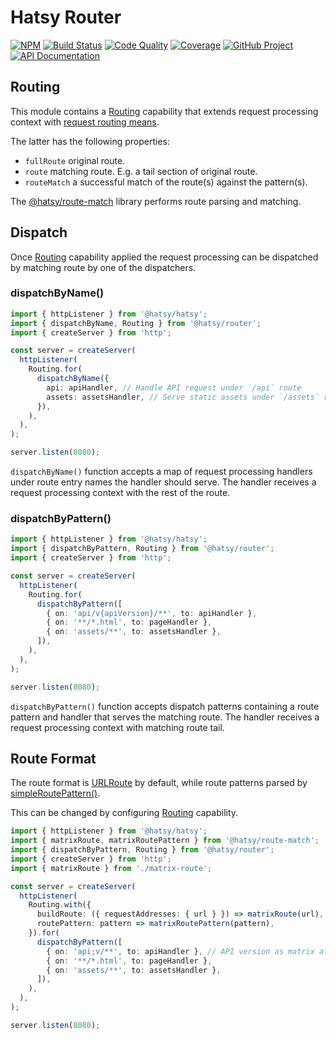 # Hatsy Router

[![NPM][npm-image]][npm-url]
[![Build Status][build-status-img]][build-status-link]
[![Code Quality][quality-img]][quality-link]
[![Coverage][coverage-img]][coverage-link]
[![GitHub Project][github-image]][github-url]
[![API Documentation][api-docs-image]][api documentation]

[npm-image]: https://img.shields.io/npm/v/@hatsy/router.svg?logo=npm
[npm-url]: https://www.npmjs.com/package/@hatsy/router
[build-status-img]: https://github.com/hatsyjs/router/workflows/Build/badge.svg
[build-status-link]: https://github.com/hatsyjs/router/actions?query=workflow:Build
[quality-img]: https://app.codacy.com/project/badge/Grade/efc90a7b4a2846afb23be5975ad5fbed
[quality-link]: https://app.codacy.com/gh/hatsyjs/router/dashboard?utm_source=gh&utm_medium=referral&utm_content=hatsyjs/router&utm_campaign=Badge_Grade
[coverage-img]: https://app.codacy.com/project/badge/Coverage/efc90a7b4a2846afb23be5975ad5fbed
[coverage-link]: https://app.codacy.com/gh/hatsyjs/router/dashboard?utm_source=gh&utm_medium=referral&utm_content=hatsyjs/router&utm_campaign=Badge_Coverage
[github-image]: https://img.shields.io/static/v1?logo=github&label=GitHub&message=project&color=informational
[github-url]: https://github.com/hatsyjs/router
[api-docs-image]: https://img.shields.io/static/v1?logo=typescript&label=API&message=docs&color=informational
[api documentation]: https://hatsyjs.github.io/router

## Routing

This module contains a [Routing] capability that extends request processing context with
[request routing means][RouterMeans].

The latter has the following properties:

- `fullRoute` original route.
- `route` matching route. E.g. a tail section of original route.
- `routeMatch` a successful match of the route(s) against the pattern(s).

The [@hatsy/route-match] library performs route parsing and matching.

[Routing]: https://hatsyjs.github.io/router/variables/Routing-1.html
[RouterMeans]: https://hatsyjs.github.io/router/interfaces/RouterMeans.html
[@hatsy/route-match]: https://www.npmjs.com/package/@hatsy/route-match

## Dispatch

Once [Routing] capability applied the request processing can be dispatched by matching route by one of the dispatchers.

### dispatchByName()

```typescript
import { httpListener } from '@hatsy/hatsy';
import { dispatchByName, Routing } from '@hatsy/router';
import { createServer } from 'http';

const server = createServer(
  httpListener(
    Routing.for(
      dispatchByName({
        api: apiHandler, // Handle API request under `/api` route
        assets: assetsHandler, // Serve static assets under `/assets` route
      }),
    ),
  ),
);

server.listen(8080);
```

`dispatchByName()` function accepts a map of request processing handlers under route entry names the handler should
serve. The handler receives a request processing context with the rest of the route.

### dispatchByPattern()

```typescript
import { httpListener } from '@hatsy/hatsy';
import { dispatchByPattern, Routing } from '@hatsy/router';
import { createServer } from 'http';

const server = createServer(
  httpListener(
    Routing.for(
      dispatchByPattern([
        { on: 'api/v{apiVersion}/**', to: apiHandler },
        { on: '**/*.html', to: pageHandler },
        { on: 'assets/**', to: assetsHandler },
      ]),
    ),
  ),
);

server.listen(8080);
```

`dispatchByPattern()` function accepts dispatch patterns containing a route pattern and handler that serves
the matching route. The handler receives a request processing context with matching route tail.

## Route Format

The route format is [URLRoute] by default, while route patterns parsed by [simpleRoutePattern()].

This can be changed by configuring [Routing] capability.

```typescript
import { httpListener } from '@hatsy/hatsy';
import { matrixRoute, matrixRoutePattern } from '@hatsy/route-match';
import { dispatchByPattern, Routing } from '@hatsy/router';
import { createServer } from 'http';
import { matrixRoute } from './matrix-route';

const server = createServer(
  httpListener(
    Routing.with({
      buildRoute: ({ requestAddresses: { url } }) => matrixRoute(url),
      routePattern: pattern => matrixRoutePattern(pattern),
    }).for(
      dispatchByPattern([
        { on: 'api;v/**', to: apiHandler }, // API version as matrix attribute
        { on: '**/*.html', to: pageHandler },
        { on: 'assets/**', to: assetsHandler },
      ]),
    ),
  ),
);

server.listen(8080);
```

[URLRoute]: https://hatsyjs.github.io/route-match/interfaces/URLRoute.html
[simpleRoutePattern()]: https://hatsyjs.github.io/route-match/functions/simpleRoutePattern.html
